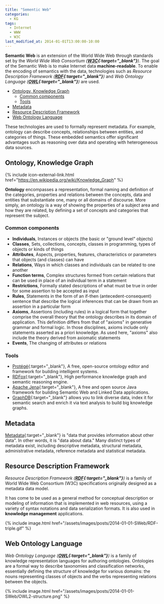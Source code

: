 ```yaml
---
title: "Sementic Web"
categories:
  - KG
tags:
  - Internet
  - WWW
  - W3C
last_modified_at: 2014-01-01T13:00:00-10:00
---
```


**Semantic Web** is an extension of the World Wide Web through standards set by the _World Wide Web Consortium (**[W3C](https://www.w3.org/){:target="_blank"}**)_. The goal of the Semantic Web is to make Internet data **machine-readable**. To enable the encoding of semantics with the data, technologies such as _Resource Description Framework (**[RDF](https://en.wikipedia.org/wiki/Resource_Description_Framework){:target="_blank"}**)_ and _Web Ontology Language (**[OWL](https://en.wikipedia.org/wiki/Web_Ontology_Language){:target="_blank"}**)_ are used.

- [Ontology, Knowledge Graph](#ontology-knowledge-graph)
  - [Common components](#common-components)
  - [Tools](#tools)
- [Metadata](#metadata)
- [Resource Description Framework](#resource-description-framework)
- [Web Ontology Language](#web-ontology-language)

These technologies are used to formally represent metadata. For example, ontology can describe concepts, relationships between entities, and categories of things. These embedded semantics offer significant advantages such as reasoning over data and operating with heterogeneous data sources.

## Ontology, Knowledge Graph
{% include icon-external-link.html href="https://en.wikipedia.org/wiki/Knowledge_Graph" %}

**Ontology** encompasses a representation, formal naming and definition of the categories, properties and relations between the concepts, data and entities that substantiate one, many or all domains of discourse. More simply, an ontology is a way of showing the properties of a subject area and how they are related, by defining a set of concepts and categories that represent the subject.

### Common components

- **Individuals**, Instances or objects (the basic or "ground level" objects)
- **Classes**, Sets, collections, concepts, classes in programming, types of objects or kinds of things
- **Attributes**, Aspects, properties, features, characteristics or parameters that objects (and classes) can have
- **Relations**, Ways in which classes and individuals can be related to one another
- **Function terms**, Complex structures formed from certain relations that can be used in place of an individual term in a statement
- **Restrictions**, Formally stated descriptions of what must be true in order for some assertion to be accepted as input
- **Rules**,  Statements in the form of an if-then (antecedent-consequent) sentence that describe the logical inferences that can be drawn from an assertion in a particular form
- **Axioms**, Assertions (including rules) in a logical form that together comprise the overall theory that the ontology describes in its domain of application. This definition differs from that of "axioms" in generative grammar and formal logic. In those disciplines, axioms include only statements asserted as a priori knowledge. As used here, "axioms" also include the theory derived from axiomatic statements
- **Events**, The changing of attributes or relations

### Tools

- [Protégé](https://protege.stanford.edu/){:target="_blank"}, A free, open-source ontology editor and framework for building intelligent systems.
- [RDFox](https://www.oxfordsemantic.tech/){:target="_blank"}, High performance knowledge graph and semantic reasoning engine.
- [Apache Jena](https://jena.apache.org/){:target="_blank"}, A free and open source Java framework for building Semantic Web and Linked Data applications.
- [GraphDB](https://www.ontotext.com/products/graphdb/){:target="_blank"} allows you to link diverse data, index it for semantic search and enrich it via text analysis to build big knowledge graphs.

## Metadata

[Metadata](https://en.wikipedia.org/wiki/Metadata){:target="_blank"} is "data that provides information about other data". In other words, it is "data about data." Many distinct types of metadata exist, including descriptive metadata, structural metadata, administrative metadata, reference metadata and statistical metadata.

## Resource Description Framework

_Resource Description Framework (**[RDF](https://www.w3.org/TR/2014/REC-rdf11-concepts-20140225/){:target="_blank"}**)_ is a family of World Wide Web Consortium (W3C) specifications originally designed as a metadata data model. 

It has come to be used as a general method for conceptual description or modeling of information that is implemented in web resources, using a variety of syntax notations and data serialization formats. It is also used in **knowledge management** applications. 

{% include image.html href="/assets/images/posts/2014-01-01-SWeb/RDF-triple.gif" %}


## Web Ontology Language

_Web Ontology Language (**[OWL](https://www.w3.org/TR/owl2-overview/){:target="_blank"}**)_ is a family of knowledge representation languages for authoring ontologies. Ontologies are a formal way to describe taxonomies and classification networks, essentially defining the structure of knowledge for various domains: the nouns representing classes of objects and the verbs representing relations between the objects.

{% include image.html href="/assets/images/posts/2014-01-01-SWeb/OWL2-structure.png" %}
